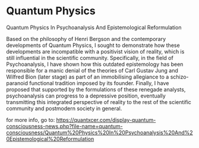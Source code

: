 # Quantum Physics

Quantum Physics In Psychoanalysis And Epistemological Reformulation

Based on the philosophy of Henri Bergson and the contemporary developments of Quantum Physics, I sought to demonstrate how these developments are incompatible with a positivist vision of reality, which is still influential in the scientific community. Specifically, in the field of Psychoanalysis, I have shown how this outdated epistemology has been responsible for a manic denial of the theories of Carl Gustav Jung and Wilfred Bion (later stage) as part of an immobilising allegiance to a schizo-paranoid functional tradition imposed by its founder. Finally, I have proposed that supported by the formulations of these renegade analysts, psychoanalysis can progress to a depressive position, eventually transmitting this integrated perspective of reality to the rest of the scientific community and postmodern society in general.

for more info, go to: 
https://quantxcer.com/display-quantum-consciousness-news.php?file-name=quantum-consciousness/Quantum%20Physics%20In%20Psychoanalysis%20And%20Epistemological%20Reformulation

